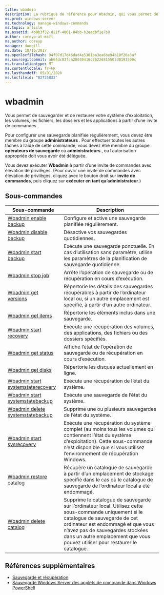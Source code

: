 ```yaml
---
title: wbadmin
description: La rubrique de référence pour Wbadmin, qui vous permet de sauvegarder et de restaurer votre système d’exploitation, les volumes, les fichiers, les dossiers et les applications à partir d’une invite de commandes.
ms.prod: windows-server
ms.technology: manage-windows-commands
ms.topic: article
ms.assetid: 4b0b3f32-d21f-4861-84bb-b2eadbf1e7b8
author: coreyp-at-msft
ms.author: coreyp
manager: dongill
ms.date: 10/16/2017
ms.openlocfilehash: 94f07d17d46dad4e5301ba3ea6be94b10f26a3af
ms.sourcegitcommit: ab64dc83fca28039416c26226815502d0193500c
ms.translationtype: MT
ms.contentlocale: fr-FR
ms.lasthandoff: 05/01/2020
ms.locfileid: "82725833"
---
```

# <a name="wbadmin"></a>wbadmin



Vous permet de sauvegarder et de restaurer votre système d’exploitation, les volumes, les fichiers, les dossiers et les applications à partir d’une invite de commandes.

Pour configurer une sauvegarde planifiée régulièrement, vous devez être membre du groupe **administrateurs** . Pour effectuer toutes les autres tâches à l’aide de cette commande, vous devez être membre du groupe **opérateurs de sauvegarde** ou **administrateurs** , ou l’autorisation appropriée doit vous avoir été déléguée.

Vous devez exécuter **Wbadmin** à partir d’une invite de commandes avec élévation de privilèges. (Pour ouvrir une invite de commandes avec élévation de privilèges, cliquez avec le bouton droit sur **invite de commandes**, puis cliquez sur **exécuter en tant qu’administrateur**.)

## <a name="subcommands"></a>Sous-commandes

|Sous-commande|Description|
|----------|-----------|
|[Wbadmin enable backup](wbadmin-enable-backup.md)|Configure et active une sauvegarde planifiée régulièrement.|
|[Wbadmin disable backup](wbadmin-disable-backup.md)|Désactive vos sauvegardes quotidiennes.|
|[Wbadmin start backup](wbadmin-start-backup.md)|Exécute une sauvegarde ponctuelle. En cas d’utilisation sans paramètre, utilise les paramètres de la planification de sauvegarde quotidienne.|
|[Wbadmin stop job](wbadmin-stop-job.md)|Arrête l’opération de sauvegarde ou de récupération en cours d’exécution.|
|[Wbadmin get versions](wbadmin-get-versions.md)|Répertorie les détails des sauvegardes récupérables à partir de l’ordinateur local ou, si un autre emplacement est spécifié, à partir d’un autre ordinateur.|
|[Wbadmin get items](wbadmin-get-items.md)|Répertorie les éléments inclus dans une sauvegarde.|
|[Wbadmin start recovery](wbadmin-start-recovery.md)|Exécute une récupération des volumes, des applications, des fichiers ou des dossiers spécifiés.|
|[Wbadmin get status](wbadmin-get-status.md)|Affiche l’état de l’opération de sauvegarde ou de récupération en cours d’exécution.|
|[Wbadmin get disks](wbadmin-get-disks.md)|Répertorie les disques actuellement en ligne.|
|[Wbadmin start systemstaterecovery](wbadmin-start-systemstaterecovery.md)|Exécute une récupération de l’état du système.|
|[Wbadmin start systemstatebackup](wbadmin-start-systemstatebackup.md)|Exécute une sauvegarde de l’état du système.|
|[Wbadmin delete systemstatebackup](wbadmin-delete-systemstatebackup.md)|Supprime une ou plusieurs sauvegardes de l’état du système.|
|[Wbadmin start sysrecovery](wbadmin-start-sysrecovery.md)|Exécute une récupération du système complet (au moins tous les volumes qui contiennent l’état du système d’exploitation). Cette sous-commande n’est disponible que si vous utilisez l’environnement de récupération Windows.|
|[Wbadmin restore catalog](wbadmin-restore-catalog.md)|Récupère un catalogue de sauvegarde à partir d’un emplacement de stockage spécifié dans le cas où le catalogue de sauvegarde de l’ordinateur local a été endommagé.|
|[Wbadmin delete catalog](wbadmin-delete-catalog.md)|Supprime le catalogue de sauvegarde sur l’ordinateur local. Utilisez cette sous-commande uniquement si le catalogue de sauvegarde de cet ordinateur est endommagé et que vous n’avez pas de sauvegardes stockées dans un autre emplacement que vous pouvez utiliser pour restaurer le catalogue.|

## <a name="additional-references"></a>Références supplémentaires

-   [Sauvegarde et récupération](https://go.microsoft.com/fwlink/?LinkID=195054)
-   [Sauvegarde Windows Server des applets de commande dans Windows PowerShell](https://technet.microsoft.com/library/jj902428.aspx)